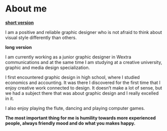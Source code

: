 <html>
  
  
<h1>About me</h1>

<u> <b>short version</b> </u>

I am a positive and reliable graphic designer who is not afraid to think about visual style differently than others.


<b>long version</b>

I am currently working as a junior graphic designer in Wextra communications and at the same time I am studying at a creative university, graphic and media design specialization.

I first encountered graphic design in high school, where I studied economics and accounting. It was there I discovered for the first time that I enjoy creative work connected to design. It doesn’t make a lot of sense, but we had a subject there that was about graphic design and I really excelled in it.

I also enjoy playing the flute, dancing and playing computer games. 

<b>The most important thing for me is humility  towards more experienced people, always friendly mood and do what you makes happy.</b>


</html>
